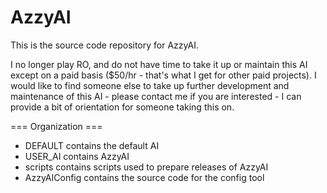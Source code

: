 # AzzyAI

This is the source code repository for AzzyAI. 

I no longer play RO, and do not have time to take it up or maintain this AI except on a paid basis ($50/hr - that's what I get for other paid projects). I would like to find someone else to take up further development and maintenance of this AI - please contact me if you are interested - I can provide a bit of orientation for someone taking this on. 

=== Organization ===

* DEFAULT contains the default AI
* USER_AI contains AzzyAI
* scripts contains scripts used to prepare releases of AzzyAI
* AzzyAIConfig contains the source code for the config tool

